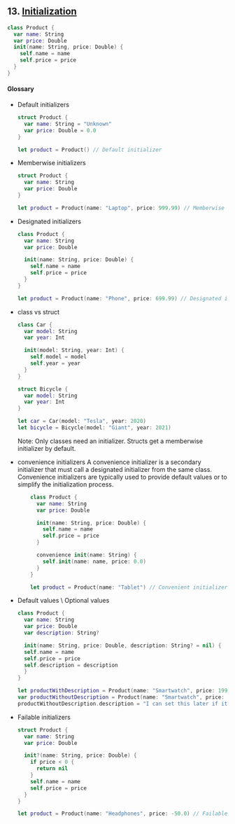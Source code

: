## 13. [Initialization](https://docs.swift.org/swift-book/LanguageGuide/Initialization.html)

   ```swift 
   class Product {
     var name: String 
     var price: Double 
     init(name: String, price: Double) {
       self.name = name
       self.price = price
     }
   }
   ```
   
   #### Glossary 
   
  * Default initializers
    ```swift
    struct Product {
      var name: String = "Unknown"
      var price: Double = 0.0
    }

    let product = Product() // Default initializer
    ```

  * Memberwise initializers
    ```swift
    struct Product {
      var name: String
      var price: Double
    }

    let product = Product(name: "Laptop", price: 999.99) // Memberwise initializer
    ```

  * Designated initializers
    ```swift
    class Product {
      var name: String
      var price: Double

      init(name: String, price: Double) {
        self.name = name
        self.price = price
      }
    }

    let product = Product(name: "Phone", price: 699.99) // Designated initializer
    ```

  * class vs struct
    ```swift
    class Car {
      var model: String
      var year: Int

      init(model: String, year: Int) {
        self.model = model
        self.year = year
      }
    }

    struct Bicycle {
      var model: String
      var year: Int
    }

    let car = Car(model: "Tesla", year: 2020)
    let bicycle = Bicycle(model: "Giant", year: 2021)
    ```

    Note: Only classes need an initializer. Structs get a memberwise initializer by default.
    
  * convenience initializers
  A convenience initializer is a secondary initializer that must call a designated initializer from the same class. Convenience initializers are typically used to provide default values or to simplify the initialization process.

    ```swift
        class Product {
          var name: String
          var price: Double

          init(name: String, price: Double) {
            self.name = name
            self.price = price
          }

          convenience init(name: String) {
            self.init(name: name, price: 0.0)
          }
        }

        let product = Product(name: "Tablet") // Convenient initializer
    ```

* Default values \ Optional values
  ```swift
  class Product {
    var name: String
    var price: Double
    var description: String?

    init(name: String, price: Double, description: String? = nil) {
    self.name = name
    self.price = price
    self.description = description
    }
  }

  let productWithDescription = Product(name: "Smartwatch", price: 199.99, description: "A wearable device")
  var productWithoutDescription = Product(name: "Smartwatch", price: 199.99) // Uses default value for description
  productWithoutDescription.description = "I can set this later if its a var and not a let"
  ```

* Failable initializers
    ```swift
    struct Product {
      var name: String
      var price: Double

      init?(name: String, price: Double) {
        if price < 0 {
          return nil
        }
        self.name = name
        self.price = price
      }
    }

    let product = Product(name: "Headphones", price: -50.0) // Failable initializer, returns nil
    ```
